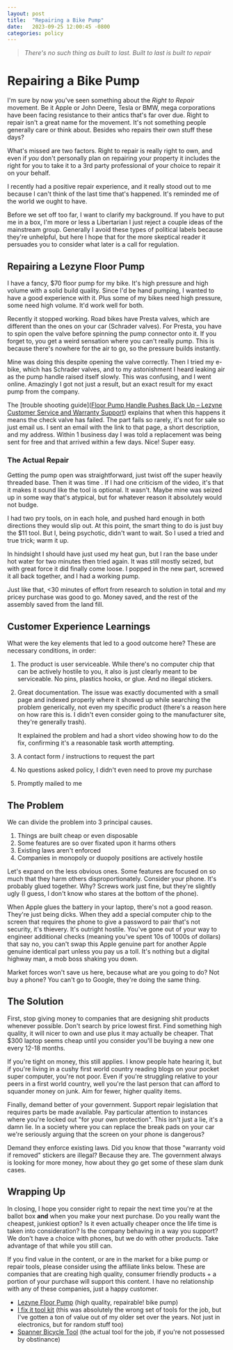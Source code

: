 ```yaml
---
layout: post
title:  "Repairing a Bike Pump"
date:   2023-09-25 12:00:45 -0800
categories: policy
---
```


> *There's no such thing as built to last. Built to last is built to repair*

# Repairing a Bike Pump

I'm sure by now you've seen something about the *Right to Repair* movement. Be it Apple or John Deere, Tesla or BMW, mega corporations have been facing resistance to their antics that's far over due. Right to repair isn't a great name for the movement. It's not something people generally care or think about. Besides who repairs their own stuff these days?

What's missed are two factors. Right to repair is really right to own, and even if *you* don't personally plan on repairing your property it includes the right for you to take it to a 3rd party professional of your choice to repair it on your behalf.

I recently had a positive repair experience, and it really stood out to me because I can't think of the last time that's happened. It's reminded me of the world we ought to have.

Before we set off too far, I want to clarify my background. If you have to put me in a box, I'm more or less a Libertarian I just reject a couple ideas of the mainstream group. Generally I avoid these types of political labels because they're unhelpful, but here I hope that for the more skeptical reader it persuades you to consider what later is a call for regulation.

## Repairing a Lezyne Floor Pump

I have a fancy, $70 floor pump for my bike. It's high pressure and high volume with a solid build quality. Since I'd be hand pumping, I wanted to have a good experience with it. Plus some of my bikes need high pressure, some need high volume. It'd work well for both.

Recently it stopped working. Road bikes have Presta valves, which are different than the ones on your car (Schrader valves). For Presta, you have to spin open the valve before spinning the pump connector onto it. If you forget to, you get a weird sensation where you can't really pump. This is because there's nowhere for the air to go, so the pressure builds instantly.

Mine was doing this despite opening the valve correctly. Then I tried my e-bike, which has Schrader valves, and to my astonishment I heard leaking air as the pump handle raised itself slowly. This was confusing, and I went online. Amazingly I got not just a result, but an exact result for my exact pump from the company.

The [trouble shooting guide]([Floor Pump Handle Pushes Back Up – Lezyne Customer Service and Warranty Support](https://support.lezyne.com/hc/en-us/articles/360002050973-Floor-Pump-Handle-Pushes-Back-Up)) explains that when this happens it means the check valve has failed. The part fails so rarely, it's not for sale so just email us. I sent an email with the link to that page, a short description, and my address. Within 1 business day I was told a replacement was being sent for free and that arrived within a few days. Nice! Super easy.

### The Actual Repair

Getting the pump open was straightforward, just twist off the super heavily threaded base. Then it was time . If I had one criticism of the video, it's that it makes it sound like the tool is optional. It wasn't. Maybe mine was seized up in some way that's atypical, but for whatever reason it absolutely would not budge.

I had two pry tools, on in each hole, and pushed hard enough in both directions they would slip out. At this point, the smart thing to do is just buy the $11 tool. But I, being psychotic, didn't want to wait. So I used a tried and true trick; warm it up.

In hindsight I should have just used my heat gun, but I ran the base under hot water for two minutes then tried again. It was still mostly seized, but with great force it did finally come loose. I popped in the new part, screwed it all back together, and I had a working pump.

Just like that, <30 minutes of effort from research to solution in total and my pricey purchase was good to go. Money saved, and the rest of the assembly saved from the land fill.

## Customer Experience Learnings

What were the key elements that led to a good outcome here? These are necessary conditions, in order:

1. The product is user serviceable. While there's no computer chip that can be actively hostile to you, it also is just clearly meant to be serviceable. No pins, plastics hooks, or glue. And no illegal stickers.

2. Great documentation. The issue was exactly documented with a small page and indexed properly where it showed up while searching the problem generically, not even my specific product (there's a reason here on how rare this is. I didn't even consider going to the manufacturer site, they're generally trash).

   It explained the problem and had a short video showing how to do the fix, confirming it's a reasonable task worth attempting.

3. A contact form / instructions to request the part

4. No questions asked policy, I didn't even need to prove my purchase

5. Promptly mailed to me

## The Problem

We can divide the problem into 3 principal causes.

1. Things are built cheap or even disposable
2. Some features are so over fixated upon it harms others
3. Existing laws aren't enforced
4. Companies in monopoly or duopoly positions are actively hostile

Let's expand on the less obvious ones. Some features are focused on so much that they harm others disproportionately. Consider your phone. It's probably glued together. Why? Screws work just fine, but they're slightly ugly (I guess, I don't know who stares at the bottom of the phone).

When Apple glues the battery in your laptop, there's not a good reason. They're just being dicks. When they add a special computer chip to the screen that requires the phone to give a password to pair that's not security, it's thievery. It's outright hostile. You've gone out of your way to engineer additional checks (meaning you've spent 10s of 1000s of dollars) that say no, you can't swap this Apple genuine part for another Apple genuine identical part unless you pay us a toll. It's nothing but a digital highway man, a mob boss shaking you down.

Market forces won't save us here, because what are you going to do? Not buy a phone? You can't go to Google, they're doing the same thing.

## The Solution

First, stop giving money to companies that are designing shit products whenever possible. Don't search by price lowest first. Find something high quality, it will nicer to own and use plus it may actually be cheaper. That $300 laptop seems cheap until you consider you'll be buying a new one every 12-18 months.

If you're tight on money, this still applies. I know people hate hearing it, but if you're living in a cushy first world country reading blogs on your pocket super computer, you're not poor. Even if you're struggling relative to your peers in a first world country, well you're the last person that can afford to squander money on junk. Aim for fewer, higher quality items.

Finally, demand better of your government. Support repair legislation that requires parts be made available. Pay particular attention to instances where you're locked out "for your own protection". This isn't just a lie, it's a damn lie. In a society where you can replace the break pads on your car we're seriously arguing that the screen on your phone is dangerous?

Demand they enforce existing laws. Did you know that those "warranty void if removed" stickers are illegal? Because they are. The government always is looking for more money, how about they go get some of these slam dunk cases. 

## Wrapping Up

In closing, I hope you consider right to repair the next time you're at the ballot box **and** when you make your next purchase. Do you really want the cheapest, junkiest option? Is it even actually cheaper once the life time is taken into consideration? Is the company behaving in a way you support? We don't have a choice with phones, but we do with other products. Take advantage of that while you still can.

If you find value in the content, or are in the market for a bike pump or repair tools, please consider using the affiliate links below. These are companies that are creating high quality, consumer friendly products + a portion of your purchase will support this content. I have no relationship with any of these companies, just a happy customer.

- [Lezyne Floor Pump](https://www.amazon.com/LEZYNE-Steel-Drive-Floor-Gloss/dp/B07CQ2HLF2/ref=sr_1_5?crid=A5879KKMHQX2&amp;keywords=lezyne+floor+pump&amp;qid=1695693494&amp;sprefix=lezyne+floor+pump%252Caps%252C145&amp;sr=8-5&_encoding=UTF8&tag=ghastlypropos-20&linkCode=ur2&linkId=e0db55127e8fc600411b089d0424006c&camp=1789&creative=9325) (high quality, repairable! bike pump)
- [I fix it tool kit](https://www.amazon.com/iFixit-Pro-Tech-Toolkit-Electronics/dp/B01GF0KV6G/ref=sr_1_3?crid=Z75G04XGVOUV&amp;keywords=ifixit+tool+kit&amp;qid=1695693639&amp;sprefix=i+fix+it%252Caps%252C161&amp;sr=8-3&_encoding=UTF8&tag=ghastlypropos-20&linkCode=ur2&linkId=7e660bce01a81f36968f7c19933fecf3&camp=1789&creative=9325) (this was absolutely the wrong set of tools for the job, but I've gotten a ton of value out of my older set over the years. Not just in electronics, but for random stuff too)
- [Spanner Bicycle Tool](https://www.amazon.com/Park-Tool-SPA-2-Cluster-Spanner/dp/B001B6LNRQ/ref=sr_1_6?crid=3NW2RZYX0L4LZ&amp;keywords=park%252Btool%252Bspanner%252Bwrench&amp;qid=1695693688&amp;sprefix=park%252Btool%252Bspanner%252Caps%252C142&amp;sr=8-6&amp;th=1&_encoding=UTF8&tag=ghastlypropos-20&linkCode=ur2&linkId=8c59c93909024b480d1f9615228a4027&camp=1789&creative=9325") (the actual tool for the job, if you're not possessed by obstinance)

